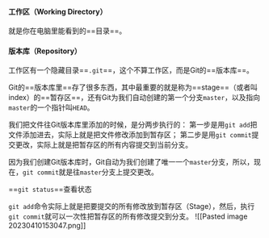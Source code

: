 #### 工作区（Working Directory）
就是你在电脑里能看到的==目录==。

#### 版本库（Repository）
工作区有一个隐藏目录==`.git`==，这个不算工作区，而是Git的==版本库==。

Git的==版本库里==存了很多东西，其中最重要的就是称为==stage==（或者叫index）的==暂存区==，还有Git为我们自动创建的第一个分支`master`，以及指向`master`的一个指针叫`HEAD`。

我们把文件往Git版本库里添加的时候，是分两步执行的：
第一步是用`git add`把文件添加进去，实际上就是把文件修改添加到暂存区；
第二步是用`git commit`提交更改，实际上就是把暂存区的所有内容提交到当前分支。

因为我们创建Git版本库时，Git自动为我们创建了唯一一个`master`分支，所以，现在，`git commit`就是往`master`分支上提交更改。

==`git status`==查看状态

`git add`命令实际上就是把要提交的所有修改放到暂存区（Stage），然后，执行`git commit`就可以一次性把暂存区的所有修改提交到分支。
![[Pasted image 20230410153047.png]]